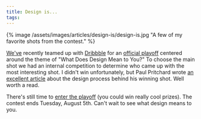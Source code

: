 ```yaml
---
title: Design is...
tags:
---
```


{% image /assets/images/articles/design-is/design-is.jpg "A few of my favorite shots from the contest." %}

[We've][Shopify] recently teamed up with [Dribbble][Dribbble] for an [official playoff][Playoff] centered around the theme of "What Does Design Mean to You?" To choose the main shot we had an internal competition to determine who came up with the most interesting shot. I didn't win unfortunately, but Paul Pritchard wrote [an excellent article][Paul's article] about the design process behind his winning shot. Well worth a read.

There's still time to [enter the playoff][Playoff] (you could win really cool prizes). The contest ends Tuesday, August 5th. Can't wait to see what design means to you.

[Shopify]: http://shopify.com
[Dribbble]: http://dribbble.com
[Playoff]: https://dribbble.com/shots/1650934-Design-is-Official-Shopify-Dribbble-Playoff/rebounds
[Paul]: https://twitter.com/paulpritchard
[Paul's article]: http://shopifypartnerblog.myshopify.com/blogs/blog/15409119-what-does-design-mean-to-you-enter-shopify-dribbble-s-design-contest
